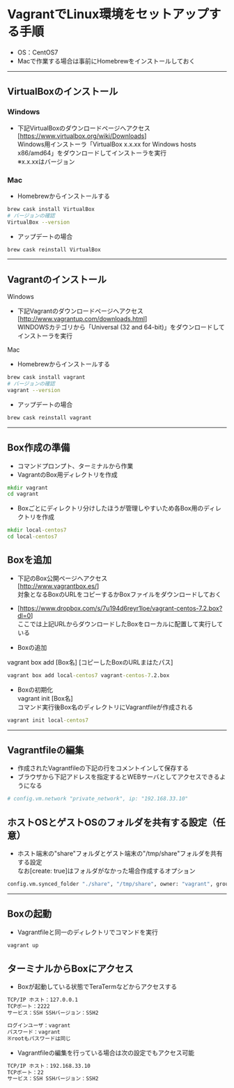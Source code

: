 # VagrantでLinux環境をセットアップする手順  

* OS：CentOS7
* Macで作業する場合は事前にHomebrewをインストールしておく

***

## VirtualBoxのインストール  

### Windows

* 下記VirtualBoxのダウンロードページへアクセス  
[<https://www.virtualbox.org/wiki/Downloads>]  
Windows用インストーラ「VirtualBox x.x.xx for Windows hosts x86/amd64」をダウンロードしてインストーラを実行  
※x.x.xxはバージョン

### Mac

* Homebrewからインストールする

```bash
brew cask install VirtualBox
# バージョンの確認
VirtualBox --version
```

* アップデートの場合

```bash
brew cask reinstall VirtualBox
```

***

## Vagrantのインストール  

Windows

* 下記Vagrantのダウンロードページへアクセス  
[<http://www.vagrantup.com/downloads.html>]  
WINDOWSカテゴリから「Universal (32 and 64-bit)」をダウンロードしてインストーラを実行

Mac

* Homebrewからインストールする

```bash
brew cask install vagrant
# バージョンの確認
vagrant --version
```

* アップデートの場合

```bash
brew cask reinstall vagrant
```

***

## Box作成の準備  

* コマンドプロンプト、ターミナルから作業
* VagrantのBox用ディレクトリを作成

```bat
mkdir vagrant
cd vagrant
```

* Boxごとにディレクトリ分けしたほうが管理しやすいため各Box用のディレクトリを作成

```bat
mkdir local-centos7
cd local-centos7
```

## Boxを追加  

* 下記のBox公開ページへアクセス  
[<http://www.vagrantbox.es/>]  
対象となるBoxのURLをコピーするかBoxファイルをダウンロードしておく

* [<https://www.dropbox.com/s/7u194d6reyr1loe/vagrant-centos-7.2.box?dl=0>]  
ここでは上記URLからダウンロードしたBoxをローカルに配置して実行している

* Boxの追加  

vagrant box add [Box名] [コピーしたBoxのURLまはたパス]

```bat
vagrant box add local-centos7 vagrant-centos-7.2.box
```

* Boxの初期化  
vagrant init [Box名]  
コマンド実行後Box名のディレクトリにVagrantfileが作成される

```bat
vagrant init local-centos7
```

***

## Vagrantfileの編集  

* 作成されたVagrantfileの下記の行をコメントインして保存する
* ブラウザから下記アドレスを指定するとWEBサーバとしてアクセスできるようになる

```bash
# config.vm.network "private_network", ip: "192.168.33.10"
```

## ホストOSとゲストOSのフォルダを共有する設定（任意）  

* ホスト端末の"share"フォルダとゲスト端末の"/tmp/share"フォルダを共有する設定  
なお[create: true]はフォルダがなかった場合作成するオプション

```bash
config.vm.synced_folder "./share", "/tmp/share", owner: "vagrant", group: "vagrant" , create: true
```

***

## Boxの起動  

* Vagrantfileと同一のディレクトリでコマンドを実行  

```bat
vagrant up
```

## ターミナルからBoxにアクセス  

* Boxが起動している状態でTeraTermなどからアクセスする

```bash
TCP/IP ホスト：127.0.0.1
TCPポート：2222
サービス：SSH SSHバージョン：SSH2
```

```bash
ログインユーザ：vagrant
パスワード：vagrant
※rootもパスワードは同じ
```

* Vagrantfileの編集を行っている場合は次の設定でもアクセス可能

```bash
TCP/IP ホスト：192.168.33.10
TCPポート：22
サービス：SSH SSHバージョン：SSH2
```
